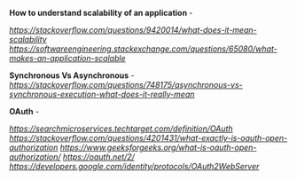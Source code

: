 
**How to understand scalability of an application** - 

*https://stackoverflow.com/questions/9420014/what-does-it-mean-scalability*
*https://softwareengineering.stackexchange.com/questions/65080/what-makes-an-application-scalable*

**Synchronous Vs Asynchronous** - *https://stackoverflow.com/questions/748175/asynchronous-vs-synchronous-execution-what-does-it-really-mean*

**OAuth** -

*https://searchmicroservices.techtarget.com/definition/OAuth*
*https://stackoverflow.com/questions/4201431/what-exactly-is-oauth-open-authorization*
*https://www.geeksforgeeks.org/what-is-oauth-open-authorization/*
*https://oauth.net/2/*
*https://developers.google.com/identity/protocols/OAuth2WebServer*
